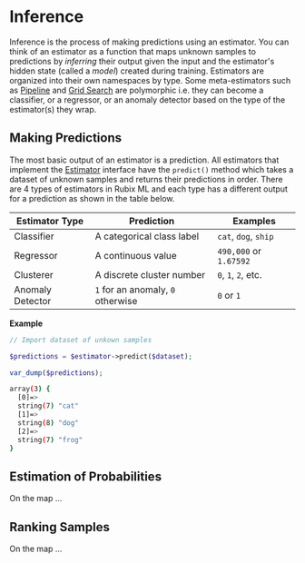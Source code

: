 # Inference
Inference is the process of making predictions using an estimator. You can think of an estimator as a function that maps unknown samples to predictions by *inferring* their output given the input and the estimator's hidden state (called a *model*) created during training. Estimators are organized into their own namespaces by type. Some meta-estimators such as [Pipeline](pipeline.md) and [Grid Search](grid-search.md) are polymorphic i.e. they can become a classifier, or a regressor, or an anomaly detector based on the type of the estimator(s) they wrap.

## Making Predictions
The most basic output of an estimator is a prediction. All estimators that implement the [Estimator](estimator.md) interface have the `predict()` method which takes a dataset of unknown samples and returns their predictions in order. There are 4 types of estimators in Rubix ML and each type has a different output for a prediction as shown in the table below.

| Estimator Type | Prediction | Examples |
|---|---|---|
| Classifier | A categorical class label | `cat`, `dog`, `ship` |
| Regressor | A continuous value | `490,000` or `1.67592` |
| Clusterer | A discrete cluster number | `0`, `1`, `2`, etc. |
| Anomaly Detector | `1` for an anomaly, `0` otherwise | `0` or `1` |

**Example**

```php
// Import dataset of unkown samples

$predictions = $estimator->predict($dataset);

var_dump($predictions);
```

```sh
array(3) {
  [0]=>
  string(7) "cat"
  [1]=>
  string(8) "dog"
  [2]=>
  string(7) "frog"
}
```

## Estimation of Probabilities

On the map ...

## Ranking Samples

On the map ...